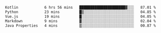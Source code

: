 <!--START_SECTION:waka-->

```txt
Kotlin            6 hrs 56 mins   █████████████████████▓░░░   87.01 %
Python            23 mins         █▒░░░░░░░░░░░░░░░░░░░░░░░   04.85 %
Vue.js            19 mins         █░░░░░░░░░░░░░░░░░░░░░░░░   04.05 %
Markdown          9 mins          ▓░░░░░░░░░░░░░░░░░░░░░░░░   02.04 %
Java Properties   4 mins          ▒░░░░░░░░░░░░░░░░░░░░░░░░   00.87 %
```

<!--END_SECTION:waka-->
